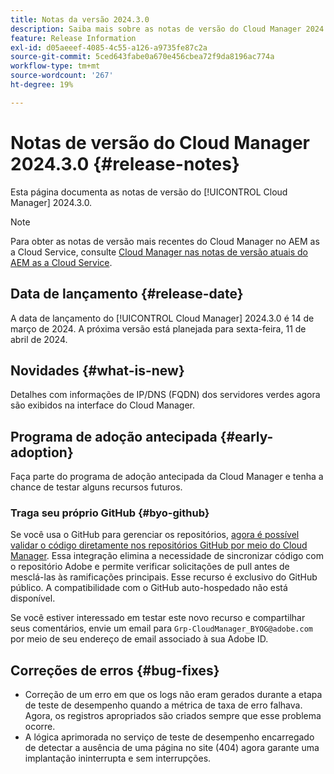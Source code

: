 ```yaml
---
title: Notas da versão 2024.3.0
description: Saiba mais sobre as notas de versão do Cloud Manager 2024.3.0.
feature: Release Information
exl-id: d05aeeef-4085-4c55-a126-a9735fe87c2a
source-git-commit: 5ced643fabe0a670e456cbea72f9da8196ac774a
workflow-type: tm+mt
source-wordcount: '267'
ht-degree: 19%

---
```



# Notas de versão do Cloud Manager 2024.3.0 {#release-notes}

Esta página documenta as notas de versão do [!UICONTROL Cloud Manager] 2024.3.0.

>[!NOTE]
>
>Para obter as notas de versão mais recentes do Cloud Manager no AEM as a Cloud Service, consulte [Cloud Manager nas notas de versão atuais do AEM as a Cloud Service](https://experienceleague.adobe.com/en/docs/experience-manager-cloud-service/content/release-notes/cloud-manager/current).

## Data de lançamento {#release-date}

A data de lançamento do [!UICONTROL Cloud Manager] 2024.3.0 é 14 de março de 2024. A próxima versão está planejada para sexta-feira, 11 de abril de 2024.

## Novidades {#what-is-new}

Detalhes com informações de IP/DNS (FQDN) dos servidores verdes agora são exibidos na interface do Cloud Manager.

## Programa de adoção antecipada {#early-adoption}

Faça parte do programa de adoção antecipada da Cloud Manager e tenha a chance de testar alguns recursos futuros.

### Traga seu próprio GitHub {#byo-github}

Se você usa o GitHub para gerenciar os repositórios, [agora é possível validar o código diretamente nos repositórios GitHub por meio do Cloud Manager](/help/managing-code/private-repositories.md). Essa integração elimina a necessidade de sincronizar código com o repositório Adobe e permite verificar solicitações de pull antes de mesclá-las às ramificações principais. Esse recurso é exclusivo do GitHub público. A compatibilidade com o GitHub auto-hospedado não está disponível.

Se você estiver interessado em testar este novo recurso e compartilhar seus comentários, envie um email para `Grp-CloudManager_BYOG@adobe.com` por meio de seu endereço de email associado à sua Adobe ID.

## Correções de erros {#bug-fixes}

* Correção de um erro em que os logs não eram gerados durante a etapa de teste de desempenho quando a métrica de taxa de erro falhava. Agora, os registros apropriados são criados sempre que esse problema ocorre.
* A lógica aprimorada no serviço de teste de desempenho encarregado de detectar a ausência de uma página no site (404) agora garante uma implantação ininterrupta e sem interrupções.
